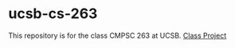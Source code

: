 # ucsb-cs-263

This repository is for the class CMPSC 263 at UCSB. 
<a href="https://github.com/aviral26/ucsb-cs-263/tree/master/goplaces">Class Project</a>
